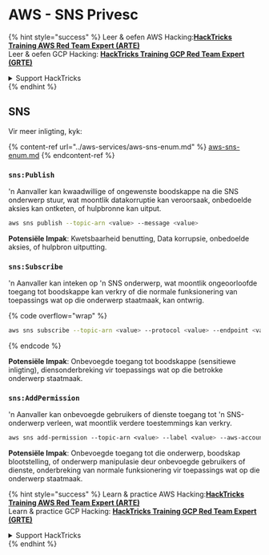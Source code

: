 # AWS - SNS Privesc

{% hint style="success" %}
Leer & oefen AWS Hacking:<img src="../../../.gitbook/assets/image (1).png" alt="" data-size="line">[**HackTricks Training AWS Red Team Expert (ARTE)**](https://training.hacktricks.xyz/courses/arte)<img src="../../../.gitbook/assets/image (1).png" alt="" data-size="line">\
Leer & oefen GCP Hacking: <img src="../../../.gitbook/assets/image (2).png" alt="" data-size="line">[**HackTricks Training GCP Red Team Expert (GRTE)**<img src="../../../.gitbook/assets/image (2).png" alt="" data-size="line">](https://training.hacktricks.xyz/courses/grte)

<details>

<summary>Support HackTricks</summary>

* Kyk na die [**subskripsie planne**](https://github.com/sponsors/carlospolop)!
* **Sluit aan by die** 💬 [**Discord groep**](https://discord.gg/hRep4RUj7f) of die [**telegram groep**](https://t.me/peass) of **volg** ons op **Twitter** 🐦 [**@hacktricks\_live**](https://twitter.com/hacktricks\_live)**.**
* **Deel hacking truuks deur PRs in te dien na die** [**HackTricks**](https://github.com/carlospolop/hacktricks) en [**HackTricks Cloud**](https://github.com/carlospolop/hacktricks-cloud) github repos.

</details>
{% endhint %}

## SNS

Vir meer inligting, kyk:

{% content-ref url="../aws-services/aws-sns-enum.md" %}
[aws-sns-enum.md](../aws-services/aws-sns-enum.md)
{% endcontent-ref %}

### `sns:Publish`

'n Aanvaller kan kwaadwillige of ongewenste boodskappe na die SNS onderwerp stuur, wat moontlik datakorruptie kan veroorsaak, onbedoelde aksies kan ontketen, of hulpbronne kan uitput.
```bash
aws sns publish --topic-arn <value> --message <value>
```
**Potensiële Impak**: Kwetsbaarheid benutting, Data korrupsie, onbedoelde aksies, of hulpbron uitputting.

### `sns:Subscribe`

'n Aanvaller kan inteken op 'n SNS onderwerp, wat moontlik ongeoorloofde toegang tot boodskappe kan verkry of die normale funksionering van toepassings wat op die onderwerp staatmaak, kan ontwrig.

{% code overflow="wrap" %}
```bash
aws sns subscribe --topic-arn <value> --protocol <value> --endpoint <value>
```
{% endcode %}

**Potensiële Impak**: Onbevoegde toegang tot boodskappe (sensitiewe inligting), diensonderbreking vir toepassings wat op die betrokke onderwerp staatmaak.

### `sns:AddPermission`

'n Aanvaller kan onbevoegde gebruikers of dienste toegang tot 'n SNS-onderwerp verleen, wat moontlik verdere toestemmings kan verkry.
```css
aws sns add-permission --topic-arn <value> --label <value> --aws-account-id <value> --action-name <value>
```
**Potensiële Impak**: Onbevoegde toegang tot die onderwerp, boodskap blootstelling, of onderwerp manipulasie deur onbevoegde gebruikers of dienste, onderbreking van normale funksionering vir toepassings wat op die onderwerp staatmaak.

{% hint style="success" %}
Learn & practice AWS Hacking:<img src="../../../.gitbook/assets/image (1).png" alt="" data-size="line">[**HackTricks Training AWS Red Team Expert (ARTE)**](https://training.hacktricks.xyz/courses/arte)<img src="../../../.gitbook/assets/image (1).png" alt="" data-size="line">\
Learn & practice GCP Hacking: <img src="../../../.gitbook/assets/image (2).png" alt="" data-size="line">[**HackTricks Training GCP Red Team Expert (GRTE)**<img src="../../../.gitbook/assets/image (2).png" alt="" data-size="line">](https://training.hacktricks.xyz/courses/grte)

<details>

<summary>Support HackTricks</summary>

* Check the [**subscription plans**](https://github.com/sponsors/carlospolop)!
* **Join the** 💬 [**Discord group**](https://discord.gg/hRep4RUj7f) or the [**telegram group**](https://t.me/peass) or **follow** us on **Twitter** 🐦 [**@hacktricks\_live**](https://twitter.com/hacktricks\_live)**.**
* **Share hacking tricks by submitting PRs to the** [**HackTricks**](https://github.com/carlospolop/hacktricks) and [**HackTricks Cloud**](https://github.com/carlospolop/hacktricks-cloud) github repos.

</details>
{% endhint %}
